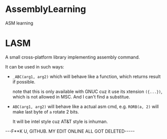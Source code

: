 # AssemblyLearning
ASM learning

# LASM
A small cross-platform library implementing assembly command.

It can be used in such ways:

- `_ABC(arg1, arg2)`  which will behave like a function, which returns result if possible.

  note that this is only available with GNUC cuz it use its xtension `({...})`, which is not allowed in MSC. And I can't find a substitue.

- `ABC(arg1, arg2)` will behave like a actual asm cmd, e.g. `RORB(a, 2)` will make last byte of `a` rotate 2 bits.

  It will be intel style cuz AT&T style is inhuman.






---F**K U, GITHUB. MY EDIT ONLINE ALL GOT DELETED-----
